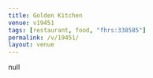 ```yaml
---
title: Golden Kitchen
venue: v19451
tags: [restaurant, food, "fhrs:338585"]
permalink: /v/19451/
layout: venue
---
```

null